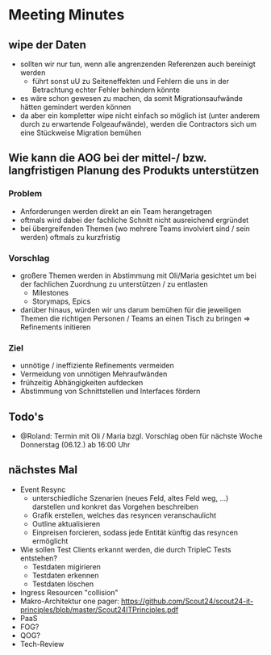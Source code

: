 # Meeting Minutes

## wipe der Daten

- sollten wir nur tun, wenn alle angrenzenden Referenzen auch bereinigt werden
    - führt sonst uU zu Seiteneffekten und Fehlern die uns in der Betrachtung echter Fehler behindern könnte
- es wäre schon gewesen zu machen, da somit Migrationsaufwände hätten gemindert werden können
- da aber ein kompletter wipe nicht einfach so möglich ist (unter anderem durch zu erwartende Folgeaufwände), werden die Contractors sich um eine Stückweise Migration bemühen

## Wie kann die AOG bei der mittel-/ bzw. langfristigen Planung des Produkts unterstützen

### Problem

- Anforderungen werden direkt an ein Team herangetragen
- oftmals wird dabei der fachliche Schnitt nicht ausreichend ergründet
- bei übergreifenden Themen (wo mehrere Teams involviert sind / sein werden) oftmals zu kurzfristig

### Vorschlag

- großere Themen werden in Abstimmung mit Oli/Maria gesichtet um bei der fachlichen Zuordnung zu unterstützen / zu entlasten
    - Milestones
    - Storymaps, Epics
- darüber hinaus, würden wir uns darum bemühen für die jeweiligen Themen die richtigen Personen / Teams an einen Tisch zu bringen => Refinements initieren

### Ziel

- unnötige / ineffiziente Refinements vermeiden
- Vermeidung von unnötigen Mehraufwänden
- frühzeitig Abhängigkeiten aufdecken
- Abstimmung von Schnittstellen und Interfaces fördern

## Todo's

- @Roland: Termin mit Oli / Maria bzgl. Vorschlag oben für nächste Woche Donnerstag (06.12.) ab 16:00 Uhr

## nächstes Mal

- Event Resync
    - unterschiedliche Szenarien (neues Feld, altes Feld weg, ...) darstellen und konkret das Vorgehen beschreiben
    - Grafik erstellen, welches das resyncen veranschaulicht
    - Outline aktualisieren
    - Einpreisen forcieren, sodass jede Entität künftig das resyncen ermöglicht
- Wie sollen Test Clients erkannt werden, die durch TripleC Tests entstehen?
    - Testdaten migirieren
    - Testdaten erkennen
    - Testdaten löschen
- Ingress Resourcen "collision"
- Makro-Architektur one pager: https://github.com/Scout24/scout24-it-principles/blob/master/Scout24ITPrinciples.pdf
- PaaS
- FOG?
- QOG?
- Tech-Review
